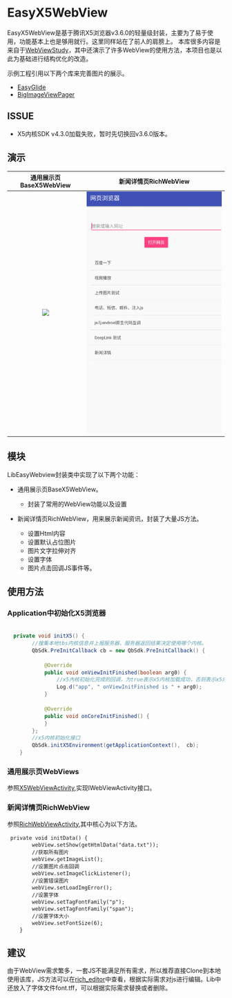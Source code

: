 # EasyX5WebView
EasyX5WebView是基于腾讯X5浏览器v3.6.0的轻量级封装，主要为了易于使用，功能基本上也是够用就行。这里同样站在了前人的肩膀上。
本库很多内容是来自于[WebViewStudy](https://github.com/BzCoder/WebViewStudy)，其中还演示了许多WebView的使用方法，本项目也是以此为基础进行结构优化的改造。

示例工程引用以下两个库来完善图片的展示。
- [EasyGlide](https://github.com/BzCoder/EasyGlide)
- [BigImageViewPager](https://github.com/BzCoder/BigImageViewPager)

## ISSUE
- X5内核SDK v4.3.0加载失败，暂时先切换回v3.6.0版本。

## 演示


|  通用展示页BaseX5WebView                  | 新闻详情页RichWebView                    | 
|:------------------------------:|:---------------------------------:|
|![](art/CommonWebView.gif) | ![](art/RichWebView.gif) |


## 模块
LibEasyWebview封装类中实现了以下两个功能：
- 通用展示页BaseX5WebView。
   - 封装了常用的WebView功能以及设置
   
- 新闻详情页RichWebView，用来展示新闻资讯，封装了大量JS方法。
   - 设置Html内容
   - 设置默认占位图片
   - 图片文字拉伸对齐
   - 设置字体 
   - 图片点击回调JS事件等。

## 使用方法

### Application中初始化X5浏览器

```java

  private void initX5() {
        //搜集本地tbs内核信息并上报服务器，服务器返回结果决定使用哪个内核。
        QbSdk.PreInitCallback cb = new QbSdk.PreInitCallback() {

            @Override
            public void onViewInitFinished(boolean arg0) {
                //x5內核初始化完成的回调，为true表示x5内核加载成功，否则表示x5内核加载失败，会自动切换到系统内核。
                Log.d("app", " onViewInitFinished is " + arg0);
            }

            @Override
            public void onCoreInitFinished() {
            }
        };
        //x5内核初始化接口
        QbSdk.initX5Environment(getApplicationContext(),  cb);
    }
 ```
    
###  通用展示页WebViews
参照[X5WebViewActivity](https://github.com/BzCoder/EasyX5WebView/blob/master/app/src/main/java/me/bzcoder/webview/tencentx5/X5WebViewActivity.java),实现IWebViewActivity接口。

###  新闻详情页RichWebView
参照[RichWebViewActivity](https://github.com/BzCoder/EasyX5WebView/blob/master/app/src/main/java/me/bzcoder/webview/tencentx5/RichWebViewActivity.java),其中核心为以下方法。

```
 private void initData() {
        webView.setShow(getHtmlData("data.txt"));
        //获取所有图片
        webView.getImageList();
        //设置图片点击回调
        webView.setImageClickListener();
        //设置错误图片
        webView.setLoadImgError();
        //设置字体
        webView.setTagFontFamily("p");
        webView.setTagFontFamily("span");
        //设置字体大小
        webView.setFontSize(6);
    }
```
 
## 建议
由于WebView需求繁多，一套JS不能满足所有需求，所以推荐直接Clone到本地使用该库，JS方法可以在[rich_editor](https://github.com/BzCoder/EasyX5WebView/blob/master/LibEasyWebview/src/main/assets/rich_editor.js)中查看，根据实际需求对js进行编辑。Lib中还放入了字体文件font.tff，可以根据实际需求替换或者删除。
